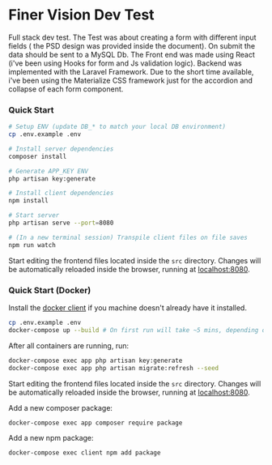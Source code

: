 # Finer Vision Dev Test

Full stack dev test. The Test was about creating a form with different input fields ( the PSD design was provided inside the document). On submit the data should be sent to a MySQL Db. The Front end was made using React (i've been using Hooks for form and Js validation logic). Backend was implemented with the Laravel Framework. Due to the short time available, i've been using the Materialize CSS framework just for the accordion and collapse of each form component.

### Quick Start

```bash
# Setup ENV (update DB_* to match your local DB environment)
cp .env.example .env

# Install server dependencies
composer install

# Generate APP_KEY ENV
php artisan key:generate

# Install client dependencies
npm install

# Start server
php artisan serve --port=8080

# (In a new terminal session) Transpile client files on file saves
npm run watch
```

Start editing the frontend files located inside the `src` directory. Changes will be automatically reloaded inside the browser, running at [localhost:8080](http://localhost:8080).

### Quick Start (Docker)

Install the [docker client](https://docs.docker.com/#run-docker-anywhere) if you machine doesn't already have it installed.

```bash
cp .env.example .env
docker-compose up --build # On first run will take ~5 mins, depending on your machine's hardware
```

After all containers are running, run:

```bash
docker-compose exec app php artisan key:generate
docker-compose exec app php artisan migrate:refresh --seed
```

Start editing the frontend files located inside the `src` directory. Changes will be automatically reloaded inside the browser, running at [localhost:8080](http://localhost:8080).

Add a new composer package:

```bash
docker-compose exec app composer require package
```

Add a new npm package:

```bash
docker-compose exec client npm add package
```
